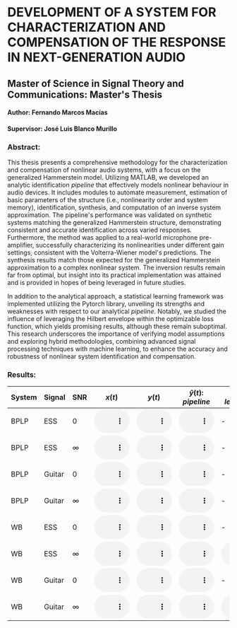 # DEVELOPMENT OF A SYSTEM FOR CHARACTERIZATION AND COMPENSATION OF THE RESPONSE IN NEXT-GENERATION AUDIO

## Master of Science in Signal Theory and Communications: Master's Thesis

#### Author: Fernando Marcos Macías
#### Supervisor: José Luis Blanco Murillo

### Abstract: 

This thesis presents a comprehensive methodology for the characterization and compensation of nonlinear audio systems, with a focus on the generalized Hammerstein model. Utilizing MATLAB, we developed an analytic identification *pipeline* that effectively models nonlinear behaviour in audio devices. It includes modules to automate measurement, estimation of basic parameters of the structure (i.e., nonlinearity order and system memory), identification, synthesis, and computation of an inverse system approximation. The pipeline's performance was validated on synthetic systems matching the generalized Hammerstein structure, demonstrating consistent and accurate identification across varied responses. Furthermore, the method was applied to a real-world microphone pre-amplifier, successfully characterizing its nonlinearities under different gain settings, consistent with the Volterra-Wiener model's predictions. The synthesis results match those expected for the generalized Hammerstein approximation to a complex nonlinear system. The inversion results remain far from optimal, but insight into its practical implementation was attained and is provided in hopes of being leveraged in future studies.

In addition to the analytical approach, a statistical learning framework was implemented utilizing the Pytorch library, unveiling its strengths and weaknesses with respect to our analytical *pipeline*. Notably, we studied the influence of leveraging the Hilbert envelope within the optimizable loss function, which yields promising results, although these remain suboptimal. This research underscores the importance of verifying model assumptions and exploring hybrid methodologies, combining advanced signal processing techniques with machine learning, to enhance the accuracy and robustness of nonlinear system identification and compensation.


### Results:

<script type="text/javascript" async
  src="https://cdnjs.cloudflare.com/ajax/libs/mathjax/3.2.0/es5/tex-mml-chtml.js">
</script>

| System | Signal | SNR | $x(t)$   | $y(t)$   | $\hat{y}(t)$: *pipeline*          | $\hat{y}(t)$: *learning*         |
|--------|--------|-----|----------|----------|-----------------------------------|----------------------------------|
| BPLP | ESS | 0 | <audio controls style="width: 80px;"><source src="web_audios/ESS_BPLP_0_x.wav" type="audio/wav"></audio> | <audio controls style="width: 80px;"><source src="web_audios/ESS_BPLP_0_y.wav" type="audio/wav"></audio> | <audio controls style="width: 80px;"><source src="web_audios/ESS_BPLP_0_yhat.wav" type="audio/wav"></audio> | - |
| BPLP | ESS | $\infty$ | <audio controls style="width: 80px;"><source src="web_audios/ESS_BPLP_Inf_x.wav" type="audio/wav"></audio> | <audio controls style="width: 80px;"><source src="web_audios/ESS_BPLP_Inf_y.wav" type="audio/wav"></audio> | <audio controls style="width: 80px;"><source src="web_audios/ESS_BPLP_Inf_yhat.wav" type="audio/wav"></audio> | - |
| BPLP | Guitar | 0 | <audio controls style="width: 80px;"><source src="web_audios/guit_BPLP_0_x.wav" type="audio/wav"></audio> | <audio controls style="width: 80px;"><source src="web_audios/guit_BPLP_0_y.wav" type="audio/wav"></audio> | <audio controls style="width: 80px;"><source src="web_audios/guit_BPLP_0_yhat.wav" type="audio/wav"></audio> | - |
| BPLP | Guitar | $\infty$ | <audio controls style="width: 80px;"><source src="web_audios/guit_BPLP_Inf_x.wav" type="audio/wav"></audio> | <audio controls style="width: 80px;"><source src="web_audios/guit_BPLP_Inf_y.wav" type="audio/wav"></audio> | <audio controls style="width: 80px;"><source src="web_audios/guit_BPLP_Inf_yhat.wav" type="audio/wav"></audio> | - |
| WB | ESS | 0 | <audio controls style="width: 80px;"><source src="web_audios/ESS_WB_0_x.wav" type="audio/wav"></audio> | <audio controls style="width: 80px;"><source src="web_audios/ESS_WB_0_y.wav" type="audio/wav"></audio> | <audio controls style="width: 80px;"><source src="web_audios/ESS_WB_0_yhat.wav" type="audio/wav"></audio> | - |
| WB | ESS | $\infty$ | <audio controls style="width: 80px;"><source src="web_audios/ESS_WB_Inf_x.wav" type="audio/wav"></audio> | <audio controls style="width: 80px;"><source src="web_audios/ESS_WB_Inf_y.wav" type="audio/wav"></audio> | <audio controls style="width: 80px;"><source src="web_audios/ESS_WB_Inf_yhat.wav" type="audio/wav"></audio> | <audio controls style="width: 80px;"><source src="web_audios/ESS_WB_Inf_yhat_LV.wav" type="audio/wav"></audio> |
| WB | Guitar | 0 | <audio controls style="width: 80px;"><source src="web_audios/guit_WB_0_x.wav" type="audio/wav"></audio> | <audio controls style="width: 80px;"><source src="web_audios/guit_WB_0_y.wav" type="audio/wav"></audio> | <audio controls style="width: 80px;"><source src="web_audios/guit_WB_0_yhat.wav" type="audio/wav"></audio> | - |
| WB | Guitar | $\infty$ | <audio controls style="width: 80px;"><source src="web_audios/guit_WB_Inf_x.wav" type="audio/wav"></audio> | <audio controls style="width: 80px;"><source src="web_audios/guit_WB_Inf_y.wav" type="audio/wav"></audio> | <audio controls style="width: 80px;"><source src="web_audios/guit_WB_Inf_yhat.wav" type="audio/wav"></audio> | <audio controls style="width: 80px;"><source src="web_audios/guit_WB_Inf_yhat_LV.wav" type="audio/wav"></audio> |


